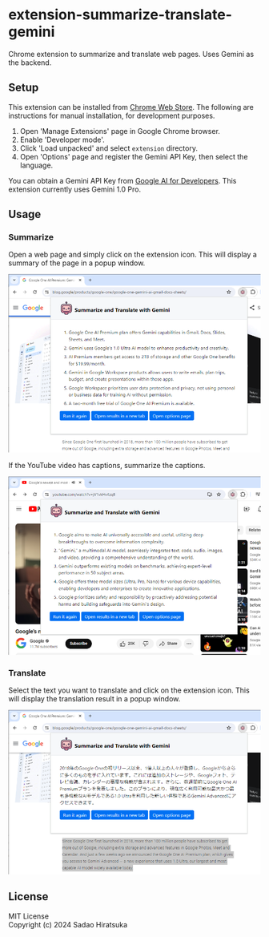 # extension-summarize-translate-gemini

Chrome extension to summarize and translate web pages. Uses Gemini as the backend.

## Setup

This extension can be installed from [Chrome Web Store](https://chromewebstore.google.com/detail/hmdcbbbdmfapkpdaganadiihfmdnpngi).
The following are instructions for manual installation, for development purposes.

1. Open 'Manage Extensions' page in Google Chrome browser.
2. Enable 'Developer mode'.
3. Click 'Load unpacked' and select `extension` directory.
4. Open 'Options' page and register the Gemini API Key, then select the language.

You can obtain a Gemini API Key from [Google AI for Developers](https://ai.google.dev/).
This extension currently uses Gemini 1.0 Pro.

## Usage

### Summarize

Open a web page and simply click on the extension icon.
This will display a summary of the page in a popup window.

![Summarize](img/screenshot_summarize.png)

If the YouTube video has captions, summarize the captions.

![Summarize - YouTube](img/screenshot_youtube.png)

### Translate

Select the text you want to translate and click on the extension icon.
This will display the translation result in a popup window.

![Translate](img/screenshot_translate.png)

## License

MIT License  
Copyright (c) 2024 Sadao Hiratsuka

